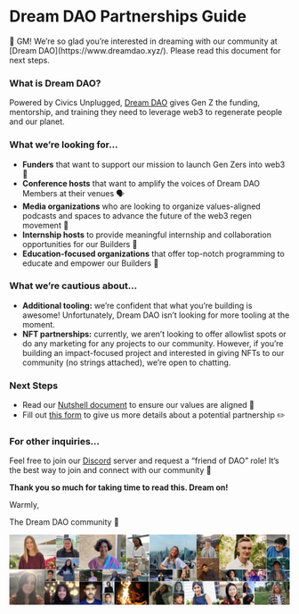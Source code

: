 # Dream DAO Partnerships Guide

<aside>
👋 GM! We’re so glad you’re interested in dreaming with our community at [Dream DAO](https://www.dreamdao.xyz/). Please read this document for next steps.

</aside>

### What is Dream DAO?

Powered by Civics Unplugged, [Dream DAO](http://dreamdao.xyz/) gives Gen Z the funding, mentorship, and training they need to leverage web3 to regenerate people and our planet.

### What we’re looking for…

- **Funders** that want to support our mission to launch Gen Zers into web3 🚀
- **Conference hosts** that want to amplify the voices of Dream DAO Members at their venues 🗣️
- **Media organizations** who are looking to organize values-aligned podcasts and spaces to advance the future of the web3 regen movement 🌱
- **Internship hosts** to provide meaningful internship and collaboration opportunities for our Builders 💼
- **Education-focused organizations** that offer top-notch programming to educate and empower our Builders 🏫

### What we’re cautious about…

- **Additional tooling:** we’re confident that what you’re building is awesome! Unfortunately, Dream DAO isn’t looking for more tooling at the moment.
- **NFT partnerships:** currently, we aren’t looking to offer allowlist spots or do any marketing for any projects to our community. However, if you’re building an impact-focused project and interested in giving NFTs to our community (no strings attached), we’re open to chatting.

### Next Steps

- Read our [Nutshell document](https://nutshell.dreamdao.xyz/) to ensure our values are aligned 📃
- Fill out [this form](https://ddpartnerships.paperform.co/) to give us more details about a potential partnership ✏️

### **For other inquiries…**

Feel free to join our [Discord](https://discord.dreamdao.xyz/) server and request a “friend of DAO” role! It’s the best way to join and connect with our community 📲

**Thank you so much for taking time to read this. Dream on!**

Warmly,

The Dream DAO community 🚀

![dream dao builders.png](Dream%20DAO%20Partnerships%20Guide%20242642dab0ea4d2ca5fc9e59f4e81a44/dream_dao_builders.png)